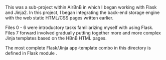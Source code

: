 This was a sub-project within AirBnB in which I began working with Flask and Jinja2. In this project, I began integrating the back-end storage engine with the web static HTML/CSS pages written earlier.

Files 0 - 6 were introductory tasks familiarizing myself with using Flask. Files 7 forward involved gradually putting together more and more complex Jinja templates based on the HBnB HTML pages.

The most complete Flask/Jinja app-template combo in this directory is defined in Flask module .
